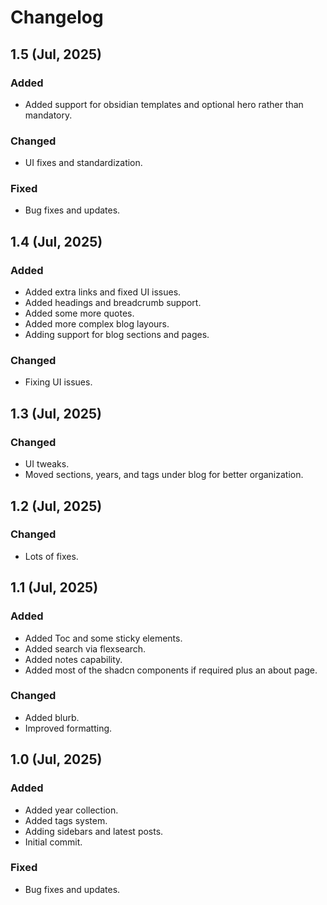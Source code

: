 # Changelog

## 1.5 (Jul, 2025)

### Added

- Added support for obsidian templates and optional hero rather than mandatory.

### Changed

- UI fixes and standardization.

### Fixed

- Bug fixes and updates.


## 1.4 (Jul, 2025)

### Added

- Added extra links and fixed UI issues.
- Added headings and breadcrumb support.
- Added some more quotes.
- Added more complex blog layours.
- Adding support for blog sections and pages.

### Changed

- Fixing UI issues.


## 1.3 (Jul, 2025)

### Changed

- UI tweaks.
- Moved sections, years, and tags under blog for better organization.


## 1.2 (Jul, 2025)

### Changed

- Lots of fixes.


## 1.1 (Jul, 2025)

### Added

- Added Toc and some sticky elements.
- Added search via flexsearch.
- Added notes capability.
- Added most of the shadcn components if required plus an about page.

### Changed

- Added blurb.
- Improved formatting.


## 1.0 (Jul, 2025)

### Added

- Added year collection.
- Added tags system.
- Adding sidebars and latest posts.
- Initial commit.

### Fixed

- Bug fixes and updates.
